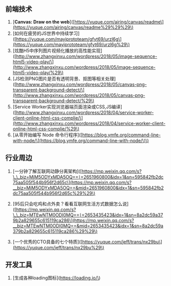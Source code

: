 ## 前端技术

1. \[**Canvas: Draw on the web**\]\([https://yuque.com/airing/canvas/readme\](https://yuque.com/airing/canvas/readme%29%29%29\)
2. \[如何在疲劳的JS世界中持续学习\]\([https://yuque.com/mayiprototeam/gfyt69/urzl6g\](https://yuque.com/mayiprototeam/gfyt69/urzl6g%29\)
3. \[炫酷H5中序列图片视频化播放的高性能实现\]\([http://www.zhangxinxu.com/wordpress/2018/05/image-sequence-html5-video-play/\](http://www.zhangxinxu.com/wordpress/2018/05/image-sequence-html5-video-play/%29\)
4. \[JS检测PNG图片是否有透明背景、抠图等相关处理\]\([http://www.zhangxinxu.com/wordpress/2018/05/canvas-png-transparent-background-detect/\](http://www.zhangxinxu.com/wordpress/2018/05/canvas-png-transparent-background-detect/%29\)
5. \[Service Worker实现浏览器端页面渲染或CSS,JS编译\]\([http://www.zhangxinxu.com/wordpress/2018/04/service-worker-client-online-html-css-complie/\](http://www.zhangxinxu.com/wordpress/2018/04/service-worker-client-online-html-css-complie/%29\)
6. \[从零开始编写 Node 命令行程序\]\([https://blog.ymfe.org/command-line-with-node/\](https://blog.ymfe.org/command-line-with-node/\)\)

## 行业周边

1. \[一分钟了解互联网动静分离架构\]\([https://mp.weixin.qq.com/s?\_\_biz=MjM5ODYxMDA5OQ==∣=2651960800&idx=1&sn=595842fb2dc75aa505f544b956f2d65c\](https://mp.weixin.qq.com/s?__biz=MjM5ODYxMDA5OQ==&mid=2651960800&idx=1&sn=595842fb2dc75aa505f544b956f2d65c%29%29\)

2. \[95后只会吃鸡和点外卖？看看互联网生活方式数据怎么说\]\([https://mp.weixin.qq.com/s?\_\_biz=MTEwNTM0ODI0MQ==∣=2653435423&idx=1&sn=8a2dc59a379b2a829655c615119ca286\](https://mp.weixin.qq.com/s?__biz=MTEwNTM0ODI0MQ==&mid=2653435423&idx=1&sn=8a2dc59a379b2a829655c615119ca286%29%29\)

3. \[一个优秀的CTO具备的七个特质\]\([https://yuque.com/jeff/trans/nx29bu\](https://yuque.com/jeff/trans/nx29bu%29\)



## 开发工具

1. \[生成各种loading图标\]\(https://loading.io/\)



